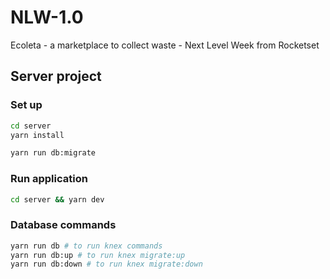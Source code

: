 # NLW-1.0
Ecoleta - a marketplace to collect waste - Next Level Week from Rocketset

## Server project
### Set up
```bash
cd server
yarn install

yarn run db:migrate
```

### Run application
```bash
cd server && yarn dev
```

### Database commands
```bash
yarn run db # to run knex commands
yarn run db:up # to run knex migrate:up
yarn run db:down # to run knex migrate:down
```


